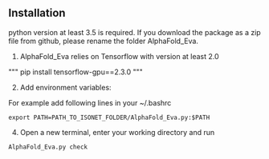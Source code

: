 ## Installation
python version at least 3.5 is required. If you download the package as a zip file from github, please rename the folder  AlphaFold_Eva.

1.  AlphaFold_Eva relies on Tensorflow with version at least 2.0

"""
pip install tensorflow-gpu==2.3.0
"""

2. Add environment variables: 

For example add following lines in your ~/.bashrc
```
export PATH=PATH_TO_ISONET_FOLDER/AlphaFold_Eva.py:$PATH  
```
4. Open a new terminal, enter your working directory and run 
```
AlphaFold_Eva.py check
```


<!---
xiong19912010/xiong19912010 is a ✨ special ✨ repository because its `README.md` (this file) appears on your GitHub profile.
You can click the Preview link to take a look at your changes.
--->
